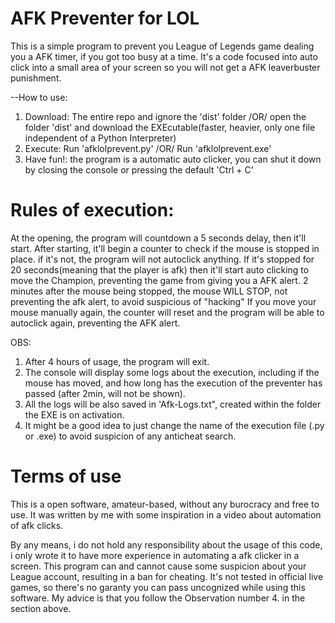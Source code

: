 # AFK Preventer for LOL

  This is a simple program to prevent you League of Legends game dealing you a AFK timer, if you got too busy at a time.
  It's a code focused into auto click into a small area of your screen so you will not get a AFK leaverbuster punishment.

--How to use:
  1. Download: The entire repo and ignore the 'dist' folder /OR/ open the folder 'dist' and download the EXEcutable(faster, heavier, only one file independent of a Python Interpreter)
  2. Execute: Run 'afklolprevent.py' /OR/ Run 'afklolprevent.exe'
  3. Have fun!: the program is a automatic auto clicker, you can shut it down by closing the console or pressing the default 'Ctrl + C'


# Rules of execution:
  At the opening, the program will countdown a 5 seconds delay, then it'll start. 
  After starting, it'll begin a counter to check if the mouse is stopped in place. if it's not, the program will not autoclick anything.
  If it's stopped for 20 seconds(meaning that the player is afk) then it'll start auto clicking to move the Champion, preventing the game from giving you a AFK alert.
  2 minutes after the mouse being stopped, the mouse WILL STOP, not preventing the afk alert, to avoid suspicious of "hacking"
  If you move your mouse manually again, the counter will reset and the program will be able to autoclick again, preventing the AFK alert.


  OBS: 
  1. After 4 hours of usage, the program will exit.
  2. The console will display some logs about the execution, including if the mouse has moved, and how long has the execution of the preventer has passed (after 2min, will not be shown).
  3. All the logs will be also saved in 'Afk-Logs.txt", created within the folder the EXE is on activation.
  4. It might be a good idea to just change the name of the execution file (.py or .exe) to avoid suspicion of any anticheat search.


  
# Terms of use
This is a open software, amateur-based, without any burocracy and free to use. It was written by me with some inspiration in a video about automation of afk clicks.

By any means, i do not hold any responsibility about the usage of this code, i only wrote it to have more experience in automating a afk clicker in a screen.
This program can and cannot cause some suspicion about your League account, resulting in a ban for cheating. It's not tested in official live games, 
so there's no garanty you can pass uncognized while using this software. My advice is that you follow the Observation number 4. in the section above.
